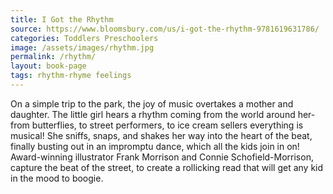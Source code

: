 ```yaml
---
title: I Got the Rhythm
source: https://www.bloomsbury.com/us/i-got-the-rhythm-9781619631786/
categories: Toddlers Preschoolers
image: /assets/images/rhythm.jpg
permalink: /rhythm/
layout: book-page
tags: rhythm-rhyme feelings
---
```

On a simple trip to the park, the joy of music overtakes a mother and daughter. The little girl hears a rhythm coming from the world around her- from butterflies, to street performers, to ice cream sellers everything is musical! She sniffs, snaps, and shakes her way into the heart of the beat, finally busting out in an impromptu dance, which all the kids join in on! Award-winning illustrator Frank Morrison and Connie Schofield-Morrison, capture the beat of the street, to create a rollicking read that will get any kid in the mood to boogie.
